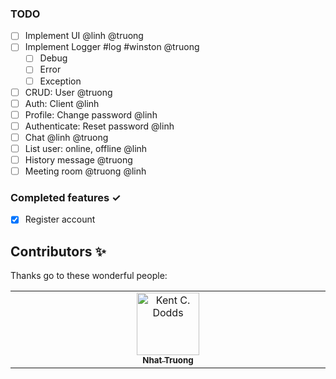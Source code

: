 ### TODO
- [ ] Implement UI @linh @truong
- [ ] Implement Logger #log #winston @truong
  - [ ] Debug
  - [ ] Error
  - [ ] Exception
- [ ] CRUD: User @truong
- [ ] Auth: Client @linh
- [ ] Profile: Change password @linh
- [ ] Authenticate: Reset password @linh
- [ ] Chat @linh @truong
- [ ] List user: online, offline @linh
- [ ] History message @truong
- [ ] Meeting room @truong @linh

### Completed features ✓
- [x] Register account

## Contributors ✨

Thanks go to these wonderful people:

<!-- ALL-CONTRIBUTORS-LIST:START - Do not remove or modify this section -->
<!-- prettier-ignore-start -->
<!-- markdownlint-disable -->
<table>
  <tbody>
    <tr>
      <td align="center" valign="top" width="14.28%"><a href="https://github.com/phamnhunhattruong24072001" target="_blank">
        <img src="https://avatars.githubusercontent.com/u/76764238?v=4" width="100px;" alt="Kent C. Dodds"/>
        <br />
        <sub><b>Nhat Truong</b></sub></a><br />
    </tr>
  </tbody>
</table>

<!-- markdownlint-restore -->
<!-- prettier-ignore-end -->

<!-- ALL-CONTRIBUTORS-LIST:END -->
